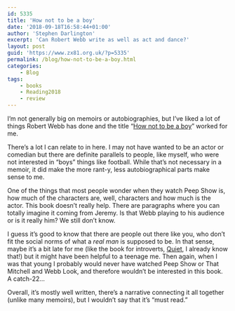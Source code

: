 ```yaml
---
id: 5335
title: 'How not to be a boy'
date: '2018-09-18T16:58:44+01:00'
author: 'Stephen Darlington'
excerpt: 'Can Robert Webb write as well as act and dance?'
layout: post
guid: 'https://www.zx81.org.uk/?p=5335'
permalink: /blog/how-not-to-be-a-boy.html
categories:
    - Blog
tags:
    - books
    - Reading2018
    - review
---
```


I’m not generally big on memoirs or autobiographies, but I’ve liked a lot of things Robert Webb has done and the title “[How not to be a boy](https://amzn.to/2LKahB1)” worked for me.

There’s a lot I can relate to in here. I may not have wanted to be an actor or comedian but there are definite parallels to people, like myself, who were not interested in “boys” things like football. While that’s not necessary in a memoir, it did make the more rant-y, less autobiographical parts make sense to me.

One of the things that most people wonder when they watch Peep Show is, how much of the characters are, well, characters and how much is the actor. This book doesn’t really help. There are paragraphs where you can totally imagine it coming from Jeremy. Is that Webb playing to his audience or is it really him? We still don’t know.

I guess it’s good to know that there are people out there like you, who don’t fit the social norms of what a *real man* is supposed to be. In that sense, maybe it’s a bit late for me (like the book for introverts, [Quiet](https://www.zx81.org.uk/blog/reading-2017.html), I already know that!) but it might have been helpful to a teenage me. Then again, when I was that young I probably would never have watched Peep Show or That Mitchell and Webb Look, and therefore wouldn’t be interested in this book. A catch-22…

Overall, it’s mostly well written, there’s a narrative connecting it all together (unlike many memoirs), but I wouldn’t say that it’s “must read.”